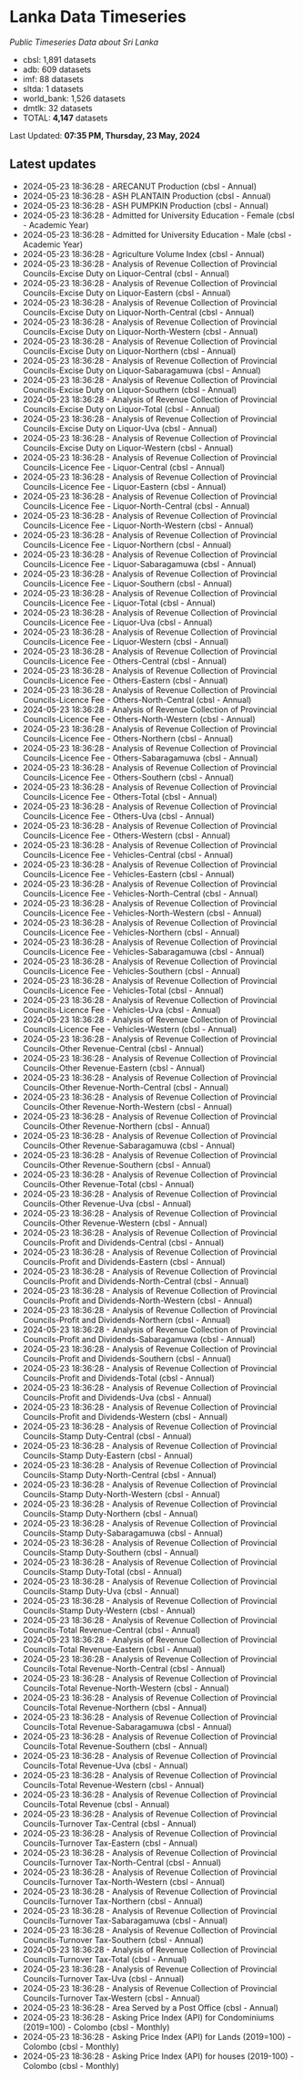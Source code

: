 # Lanka Data Timeseries
*Public Timeseries Data about Sri Lanka*

* cbsl: 1,891 datasets
* adb: 609 datasets
* imf: 88 datasets
* sltda: 1 datasets
* world_bank: 1,526 datasets
* dmtlk: 32 datasets
* TOTAL: **4,147** datasets

Last Updated: **07:35 PM, Thursday, 23 May, 2024**

## Latest updates

* 2024-05-23 18:36:28 - ARECANUT Production (cbsl - Annual)
* 2024-05-23 18:36:28 - ASH PLANTAIN Production (cbsl - Annual)
* 2024-05-23 18:36:28 - ASH PUMPKIN Production (cbsl - Annual)
* 2024-05-23 18:36:28 - Admitted for University Education - Female (cbsl - Academic Year)
* 2024-05-23 18:36:28 - Admitted for University Education - Male (cbsl - Academic Year)
* 2024-05-23 18:36:28 - Agriculture Volume Index (cbsl - Annual)
* 2024-05-23 18:36:28 - Analysis of Revenue Collection of Provincial Councils-Excise Duty on Liquor-Central (cbsl - Annual)
* 2024-05-23 18:36:28 - Analysis of Revenue Collection of Provincial Councils-Excise Duty on Liquor-Eastern (cbsl - Annual)
* 2024-05-23 18:36:28 - Analysis of Revenue Collection of Provincial Councils-Excise Duty on Liquor-North-Central (cbsl - Annual)
* 2024-05-23 18:36:28 - Analysis of Revenue Collection of Provincial Councils-Excise Duty on Liquor-North-Western (cbsl - Annual)
* 2024-05-23 18:36:28 - Analysis of Revenue Collection of Provincial Councils-Excise Duty on Liquor-Northern (cbsl - Annual)
* 2024-05-23 18:36:28 - Analysis of Revenue Collection of Provincial Councils-Excise Duty on Liquor-Sabaragamuwa (cbsl - Annual)
* 2024-05-23 18:36:28 - Analysis of Revenue Collection of Provincial Councils-Excise Duty on Liquor-Southern (cbsl - Annual)
* 2024-05-23 18:36:28 - Analysis of Revenue Collection of Provincial Councils-Excise Duty on Liquor-Total (cbsl - Annual)
* 2024-05-23 18:36:28 - Analysis of Revenue Collection of Provincial Councils-Excise Duty on Liquor-Uva (cbsl - Annual)
* 2024-05-23 18:36:28 - Analysis of Revenue Collection of Provincial Councils-Excise Duty on Liquor-Western (cbsl - Annual)
* 2024-05-23 18:36:28 - Analysis of Revenue Collection of Provincial Councils-Licence Fee - Liquor-Central (cbsl - Annual)
* 2024-05-23 18:36:28 - Analysis of Revenue Collection of Provincial Councils-Licence Fee - Liquor-Eastern (cbsl - Annual)
* 2024-05-23 18:36:28 - Analysis of Revenue Collection of Provincial Councils-Licence Fee - Liquor-North-Central (cbsl - Annual)
* 2024-05-23 18:36:28 - Analysis of Revenue Collection of Provincial Councils-Licence Fee - Liquor-North-Western (cbsl - Annual)
* 2024-05-23 18:36:28 - Analysis of Revenue Collection of Provincial Councils-Licence Fee - Liquor-Northern (cbsl - Annual)
* 2024-05-23 18:36:28 - Analysis of Revenue Collection of Provincial Councils-Licence Fee - Liquor-Sabaragamuwa (cbsl - Annual)
* 2024-05-23 18:36:28 - Analysis of Revenue Collection of Provincial Councils-Licence Fee - Liquor-Southern (cbsl - Annual)
* 2024-05-23 18:36:28 - Analysis of Revenue Collection of Provincial Councils-Licence Fee - Liquor-Total (cbsl - Annual)
* 2024-05-23 18:36:28 - Analysis of Revenue Collection of Provincial Councils-Licence Fee - Liquor-Uva (cbsl - Annual)
* 2024-05-23 18:36:28 - Analysis of Revenue Collection of Provincial Councils-Licence Fee - Liquor-Western (cbsl - Annual)
* 2024-05-23 18:36:28 - Analysis of Revenue Collection of Provincial Councils-Licence Fee - Others-Central (cbsl - Annual)
* 2024-05-23 18:36:28 - Analysis of Revenue Collection of Provincial Councils-Licence Fee - Others-Eastern (cbsl - Annual)
* 2024-05-23 18:36:28 - Analysis of Revenue Collection of Provincial Councils-Licence Fee - Others-North-Central (cbsl - Annual)
* 2024-05-23 18:36:28 - Analysis of Revenue Collection of Provincial Councils-Licence Fee - Others-North-Western (cbsl - Annual)
* 2024-05-23 18:36:28 - Analysis of Revenue Collection of Provincial Councils-Licence Fee - Others-Northern (cbsl - Annual)
* 2024-05-23 18:36:28 - Analysis of Revenue Collection of Provincial Councils-Licence Fee - Others-Sabaragamuwa (cbsl - Annual)
* 2024-05-23 18:36:28 - Analysis of Revenue Collection of Provincial Councils-Licence Fee - Others-Southern (cbsl - Annual)
* 2024-05-23 18:36:28 - Analysis of Revenue Collection of Provincial Councils-Licence Fee - Others-Total (cbsl - Annual)
* 2024-05-23 18:36:28 - Analysis of Revenue Collection of Provincial Councils-Licence Fee - Others-Uva (cbsl - Annual)
* 2024-05-23 18:36:28 - Analysis of Revenue Collection of Provincial Councils-Licence Fee - Others-Western (cbsl - Annual)
* 2024-05-23 18:36:28 - Analysis of Revenue Collection of Provincial Councils-Licence Fee - Vehicles-Central (cbsl - Annual)
* 2024-05-23 18:36:28 - Analysis of Revenue Collection of Provincial Councils-Licence Fee - Vehicles-Eastern (cbsl - Annual)
* 2024-05-23 18:36:28 - Analysis of Revenue Collection of Provincial Councils-Licence Fee - Vehicles-North-Central (cbsl - Annual)
* 2024-05-23 18:36:28 - Analysis of Revenue Collection of Provincial Councils-Licence Fee - Vehicles-North-Western (cbsl - Annual)
* 2024-05-23 18:36:28 - Analysis of Revenue Collection of Provincial Councils-Licence Fee - Vehicles-Northern (cbsl - Annual)
* 2024-05-23 18:36:28 - Analysis of Revenue Collection of Provincial Councils-Licence Fee - Vehicles-Sabaragamuwa (cbsl - Annual)
* 2024-05-23 18:36:28 - Analysis of Revenue Collection of Provincial Councils-Licence Fee - Vehicles-Southern (cbsl - Annual)
* 2024-05-23 18:36:28 - Analysis of Revenue Collection of Provincial Councils-Licence Fee - Vehicles-Total (cbsl - Annual)
* 2024-05-23 18:36:28 - Analysis of Revenue Collection of Provincial Councils-Licence Fee - Vehicles-Uva (cbsl - Annual)
* 2024-05-23 18:36:28 - Analysis of Revenue Collection of Provincial Councils-Licence Fee - Vehicles-Western (cbsl - Annual)
* 2024-05-23 18:36:28 - Analysis of Revenue Collection of Provincial Councils-Other Revenue-Central (cbsl - Annual)
* 2024-05-23 18:36:28 - Analysis of Revenue Collection of Provincial Councils-Other Revenue-Eastern (cbsl - Annual)
* 2024-05-23 18:36:28 - Analysis of Revenue Collection of Provincial Councils-Other Revenue-North-Central (cbsl - Annual)
* 2024-05-23 18:36:28 - Analysis of Revenue Collection of Provincial Councils-Other Revenue-North-Western (cbsl - Annual)
* 2024-05-23 18:36:28 - Analysis of Revenue Collection of Provincial Councils-Other Revenue-Northern (cbsl - Annual)
* 2024-05-23 18:36:28 - Analysis of Revenue Collection of Provincial Councils-Other Revenue-Sabaragamuwa (cbsl - Annual)
* 2024-05-23 18:36:28 - Analysis of Revenue Collection of Provincial Councils-Other Revenue-Southern (cbsl - Annual)
* 2024-05-23 18:36:28 - Analysis of Revenue Collection of Provincial Councils-Other Revenue-Total (cbsl - Annual)
* 2024-05-23 18:36:28 - Analysis of Revenue Collection of Provincial Councils-Other Revenue-Uva (cbsl - Annual)
* 2024-05-23 18:36:28 - Analysis of Revenue Collection of Provincial Councils-Other Revenue-Western (cbsl - Annual)
* 2024-05-23 18:36:28 - Analysis of Revenue Collection of Provincial Councils-Profit and Dividends-Central (cbsl - Annual)
* 2024-05-23 18:36:28 - Analysis of Revenue Collection of Provincial Councils-Profit and Dividends-Eastern (cbsl - Annual)
* 2024-05-23 18:36:28 - Analysis of Revenue Collection of Provincial Councils-Profit and Dividends-North-Central (cbsl - Annual)
* 2024-05-23 18:36:28 - Analysis of Revenue Collection of Provincial Councils-Profit and Dividends-North-Western (cbsl - Annual)
* 2024-05-23 18:36:28 - Analysis of Revenue Collection of Provincial Councils-Profit and Dividends-Northern (cbsl - Annual)
* 2024-05-23 18:36:28 - Analysis of Revenue Collection of Provincial Councils-Profit and Dividends-Sabaragamuwa (cbsl - Annual)
* 2024-05-23 18:36:28 - Analysis of Revenue Collection of Provincial Councils-Profit and Dividends-Southern (cbsl - Annual)
* 2024-05-23 18:36:28 - Analysis of Revenue Collection of Provincial Councils-Profit and Dividends-Total (cbsl - Annual)
* 2024-05-23 18:36:28 - Analysis of Revenue Collection of Provincial Councils-Profit and Dividends-Uva (cbsl - Annual)
* 2024-05-23 18:36:28 - Analysis of Revenue Collection of Provincial Councils-Profit and Dividends-Western (cbsl - Annual)
* 2024-05-23 18:36:28 - Analysis of Revenue Collection of Provincial Councils-Stamp Duty-Central (cbsl - Annual)
* 2024-05-23 18:36:28 - Analysis of Revenue Collection of Provincial Councils-Stamp Duty-Eastern (cbsl - Annual)
* 2024-05-23 18:36:28 - Analysis of Revenue Collection of Provincial Councils-Stamp Duty-North-Central (cbsl - Annual)
* 2024-05-23 18:36:28 - Analysis of Revenue Collection of Provincial Councils-Stamp Duty-North-Western (cbsl - Annual)
* 2024-05-23 18:36:28 - Analysis of Revenue Collection of Provincial Councils-Stamp Duty-Northern (cbsl - Annual)
* 2024-05-23 18:36:28 - Analysis of Revenue Collection of Provincial Councils-Stamp Duty-Sabaragamuwa (cbsl - Annual)
* 2024-05-23 18:36:28 - Analysis of Revenue Collection of Provincial Councils-Stamp Duty-Southern (cbsl - Annual)
* 2024-05-23 18:36:28 - Analysis of Revenue Collection of Provincial Councils-Stamp Duty-Total (cbsl - Annual)
* 2024-05-23 18:36:28 - Analysis of Revenue Collection of Provincial Councils-Stamp Duty-Uva (cbsl - Annual)
* 2024-05-23 18:36:28 - Analysis of Revenue Collection of Provincial Councils-Stamp Duty-Western (cbsl - Annual)
* 2024-05-23 18:36:28 - Analysis of Revenue Collection of Provincial Councils-Total Revenue-Central (cbsl - Annual)
* 2024-05-23 18:36:28 - Analysis of Revenue Collection of Provincial Councils-Total Revenue-Eastern (cbsl - Annual)
* 2024-05-23 18:36:28 - Analysis of Revenue Collection of Provincial Councils-Total Revenue-North-Central (cbsl - Annual)
* 2024-05-23 18:36:28 - Analysis of Revenue Collection of Provincial Councils-Total Revenue-North-Western (cbsl - Annual)
* 2024-05-23 18:36:28 - Analysis of Revenue Collection of Provincial Councils-Total Revenue-Northern (cbsl - Annual)
* 2024-05-23 18:36:28 - Analysis of Revenue Collection of Provincial Councils-Total Revenue-Sabaragamuwa (cbsl - Annual)
* 2024-05-23 18:36:28 - Analysis of Revenue Collection of Provincial Councils-Total Revenue-Southern (cbsl - Annual)
* 2024-05-23 18:36:28 - Analysis of Revenue Collection of Provincial Councils-Total Revenue-Uva (cbsl - Annual)
* 2024-05-23 18:36:28 - Analysis of Revenue Collection of Provincial Councils-Total Revenue-Western (cbsl - Annual)
* 2024-05-23 18:36:28 - Analysis of Revenue Collection of Provincial Councils-Total Revenue (cbsl - Annual)
* 2024-05-23 18:36:28 - Analysis of Revenue Collection of Provincial Councils-Turnover Tax-Central (cbsl - Annual)
* 2024-05-23 18:36:28 - Analysis of Revenue Collection of Provincial Councils-Turnover Tax-Eastern (cbsl - Annual)
* 2024-05-23 18:36:28 - Analysis of Revenue Collection of Provincial Councils-Turnover Tax-North-Central (cbsl - Annual)
* 2024-05-23 18:36:28 - Analysis of Revenue Collection of Provincial Councils-Turnover Tax-North-Western (cbsl - Annual)
* 2024-05-23 18:36:28 - Analysis of Revenue Collection of Provincial Councils-Turnover Tax-Northern (cbsl - Annual)
* 2024-05-23 18:36:28 - Analysis of Revenue Collection of Provincial Councils-Turnover Tax-Sabaragamuwa (cbsl - Annual)
* 2024-05-23 18:36:28 - Analysis of Revenue Collection of Provincial Councils-Turnover Tax-Southern (cbsl - Annual)
* 2024-05-23 18:36:28 - Analysis of Revenue Collection of Provincial Councils-Turnover Tax-Total (cbsl - Annual)
* 2024-05-23 18:36:28 - Analysis of Revenue Collection of Provincial Councils-Turnover Tax-Uva (cbsl - Annual)
* 2024-05-23 18:36:28 - Analysis of Revenue Collection of Provincial Councils-Turnover Tax-Western (cbsl - Annual)
* 2024-05-23 18:36:28 - Area Served by a Post Office (cbsl - Annual)
* 2024-05-23 18:36:28 - Asking Price Index (API) for Condominiums (2019=100) - Colombo (cbsl - Monthly)
* 2024-05-23 18:36:28 - Asking Price Index (API) for Lands (2019=100) - Colombo (cbsl - Monthly)
* 2024-05-23 18:36:28 - Asking Price Index (API) for houses (2019-100) - Colombo (cbsl - Monthly)
